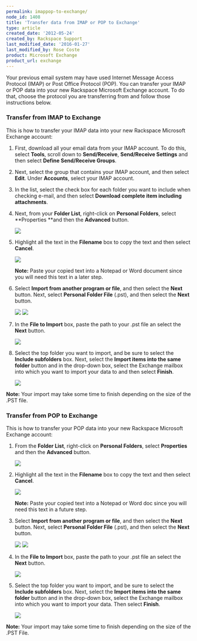 ```yaml
---
permalink: imappop-to-exchange/
node_id: 1408
title: 'Transfer data from IMAP or POP to Exchange'
type: article
created_date: '2012-05-24'
created_by: Rackspace Support
last_modified_date: '2016-01-27'
last_modified_by: Rose Coste
product: Microsoft Exchange
product_url: exchange
---
```


Your previous email system may have used Internet Message Access Protocol (IMAP)
or Post Office Protocol (POP).
You can transfer
your IMAP or POP data into your new Rackspace Microsoft Exchange
account. To do that, choose the protocol you are transferring from and follow
those instructions below.

### Transfer from IMAP to Exchange

This is how to transfer
your IMAP data into your new Rackspace Microsoft Exchange
account:

1. First, download all
   your email data from your IMAP account. To do this, select
   **Tools**, scroll down to **Send/Receive**, **Send/Receive
   Settings** and then select **Define Send/Receive
   Groups**.

2. Next, select the group that contains your IMAP
   account, and then select **Edit**. Under **Accounts**, select your
   IMAP account.

3. In the list, select the check box for each folder
   you want to include when checking e-mail, and then select **Download
   complete item including attachments**.

4. Next, from your **Folder List**, right-click
   on **Personal Folders**, select **Properties **and then
   the **Advanced** button.

   ![](http://c15047832.r32.cf2.rackcdn.com/1.png)

5. Highlight all the text in the **Filename** box to
   copy the text and then select **Cancel**.

   ![](http://c15047832.r32.cf2.rackcdn.com/three.png)

   **Note:** Paste your copied text into a Notepad or Word
   document since you will need this text in a later step.

6. Select **Import from another program or file**,
   and then select the **Next** button. Next, select **Personal Folder
   File** (.pst), and then select
   the **Next** button.

   ![](http://c15047832.r32.cf2.rackcdn.com/5.png)
   ![](http://c15047832.r32.cf2.rackcdn.com/6.png)

7. In the **File to Import** box, paste the path to
   your .pst file an select the **Next** button.

   ![](http://c15047832.r32.cf2.rackcdn.com/7.png)

8. Select the top folder you want to import, and be
   sure to select the **Include
   subfolders** box. Next,
   select the **Import items into the same folder** button and in
   the drop-down box, select the Exchange mailbox into which you want
   to import your data to and then
   select **Finish**.

   ![](http://c15047832.r32.cf2.rackcdn.com/10.png)

**Note:** Your
import may take some time to finish depending on the size of the .PST file.

### Transfer from POP to Exchange

This is how to transfer
your POP data into your new Rackspace Microsoft Exchange
account:

1. From the **Folder List**, right-click
   on **Personal Folders**, select **Properties** and then
   the **Advanced** button.

   ![](http://c15047832.r32.cf2.rackcdn.com/1.png)

2. Highlight all the text in the **Filename** box to
   copy the text and then select **Cancel**.

   ![](http://c15047832.r32.cf2.rackcdn.com/three.png)

   **Note:** Paste your copied text into a Notepad or Word
   doc since you will need this text in a future step.

3. Select **Import from another program or file**,
   and then select the **Next** button. Next, select **Personal Folder
   File** (.pst), and then select
   the **Next** button.

   ![](http://c15047832.r32.cf2.rackcdn.com/5.png)
   ![](http://c15047832.r32.cf2.rackcdn.com/6.png)

4. In the **File to Import** box, paste the path to
   your .pst file an select the **Next** button.

   ![](http://c15047832.r32.cf2.rackcdn.com/7.png)

5. Select the top folder you want to import, and be
   sure to select the **Include
   subfolders** box. Next,
   select the **Import items into the same folder** button
   and in
   the drop-down box, select the Exchange mailbox into which you want
   to import your data. Then
   select **Finish**.

   ![](http://c15047832.r32.cf2.rackcdn.com/10.png)

**Note:** Your
import may take some time to finish depending on the size of the .PST
File.
